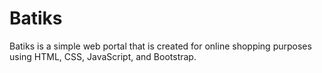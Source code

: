 # Batiks
Batiks is a simple web portal that is created for online shopping purposes using HTML, CSS, JavaScript, and Bootstrap.
